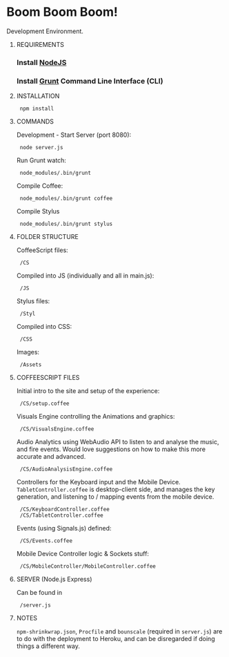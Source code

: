 Boom Boom Boom!
===============

Development Environment.

1. REQUIREMENTS

	### Install [NodeJS](http://nodejs.org/)
	### Install [Grunt](http://gruntjs.com/) Command Line Interface (CLI)

2. INSTALLATION

		npm install
  
3. COMMANDS

	Development - Start Server (port 8080):

		node server.js

	Run Grunt watch:

		node_modules/.bin/grunt

	Compile Coffee:

		node_modules/.bin/grunt coffee

	Compile Stylus

		node_modules/.bin/grunt stylus

4. FOLDER STRUCTURE

	CoffeeScript files:

		/CS

	Compiled into JS (individually and all in main.js):
		
		/JS

	Stylus files:

		/Styl

	Compiled into CSS:

		/CSS

	Images:

		/Assets

5. COFFEESCRIPT FILES
	
	Initial intro to the site and setup of the experience:

		/CS/setup.coffee

	Visuals Engine controlling the Animations and graphics:

		/CS/VisualsEngine.coffee

	Audio Analytics using WebAudio API to listen to and analyse the music, and fire events. Would love suggestions on how to make this more accurate and advanced.

		/CS/AudioAnalysisEngine.coffee

	Controllers for the Keyboard input and the Mobile Device. `TabletController.coffee` is desktop-client side, and manages the key generation, and listening to / mapping events from the mobile device.

		/CS/KeyboardController.coffee
		/CS/TabletController.coffee

	Events (using Signals.js) defined:

		/CS/Events.coffee

	Mobile Device Controller logic & Sockets stuff:

		/CS/MobileController/MobileController.coffee

6. SERVER (Node.js Express)

	Can be found in

		/server.js

6. NOTES
	
	`npm-shrinkwrap.json`, `Procfile` and `bounscale` (required in `server.js`) are to do with the deployment to Heroku, and can be disregarded if doing things a different way.





